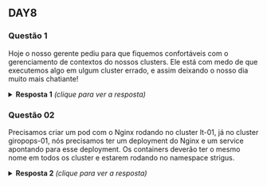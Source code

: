## DAY8

### Questão 1
Hoje o nosso gerente pediu para que fiquemos confortáveis com o gerenciamento
de contextos do nossos clusters.
Ele está com medo de que executemos algo em ulgum cluster errado, e assim
deixando o nosso dia muito mais chatiante!

<details>
  <summary><b>Resposta 1</b> <em>(clique para ver a resposta)</em></summary>

Criamos dois clusters, para que pudessemos brincar com os contextos. Para criar
os cluster, nós utilizamos o Kind, e para criar o cluster, nós estamos
utilizando um arquivo template, conforme abaixo:


```bash
vim kind-cluster-1.yaml
```

```yaml
kind: Cluster
apiVersion: kind.x-k8s.io/v1alpha4
nodes:
- role: control-plane
- role: worker
- role: worker
```

```bash
kind create cluster --config kind-cluster-1.yaml
```

Criando o nosso segundo cluster:

```bash
vim kind-cluster-2.yaml
```

```yaml
kind: Cluster
apiVersion: kind.x-k8s.io/v1alpha4
nodes:
- role: control-plane
- role: worker
```

```bash
kind create cluster --config kind-cluster-2.yaml
```

Agora que os nossos clusters já estão criados, bora brincar com os contextos.

Para visualizar os contextos, utilize o comando abaixo:

```bash
kubectl config get-contexts
```

Para selecionar determinado contexto, utilize:

```bash
kubectl config use-context CONTEXTO_DESEJADO
```

Vale lembrar que os contextos estão definidos no seu arquivo config, na maioria
dos casos no $HOME/.kube/config.


</details>


### Questão 02
Precisamos criar um pod com o Nginx rodando no cluster lt-01, já no cluster
giropops-01, nós precisamos ter um deployment do Nginx e um service apontando
para esse deployment.
Os containers deverão ter o mesmo nome em todos os cluster e estarem rodando no
namespace strigus.


<details>
  <summary><b>Resposta 2</b> <em>(clique para ver a resposta)</em></summary>


```bash
kubectl config current-context
kubectl config use-context kind-lt-01
```

```bash
kubectl run --image nginx strigus-01 --port 80 --namespace strigus --dry-run=client -o yaml  > meu_pod.yaml
```

```yaml
apiVersion: v1
kind: Pod
metadata:
  creationTimestamp: null
  labels:
    run: strigus-01
  name: strigus-01
  namespace: strigus
spec:
  containers:
  - image: nginx
    name: strigus-01
    ports:
    - containerPort: 80
    resources: {}
  dnsPolicy: ClusterFirst
  restartPolicy: Always
status: {}
```

```bash
kubectl create ns strigus
kubectl create -f meu_pod.yaml
```


```bash
kubectl config current-context
kubectl config use-context kind-giropops-01
```

```bash
kubectl create deployment giropops --image nginx --port 80 --namespace strigus --dry-run=client -o yaml > meu_deployment.yaml
```

```yaml
apiVersion: apps/v1
kind: Deployment
metadata:
  creationTimestamp: null
  labels:
    app: giropops
  name: giropops
  namespace: strigus
spec:
  replicas: 1
  selector:
    matchLabels:
      app: giropops
  strategy: {}
  template:
    metadata:
      creationTimestamp: null
      labels:
        app: giropops
    spec:
      containers:
      - image: nginx
        name: strigus-01
        ports:
        - containerPort: 80
        resources: {}
status: {}
```

```bash
kubectl create ns strigus
kubectl create -f meu_deployment.yaml
kubectl expose deployment --namespace strigus giropops
```

</details>
